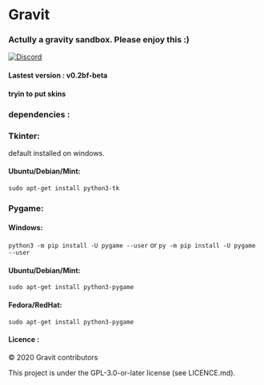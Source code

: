 # Gravit
### Actully a gravity sandbox. Please enjoy this :)

[![Discord](https://img.shields.io/discord/657510572119687169?color=green&label=Join%20our%20Discord%20server&logoColor=blue)](https://discord.gg/acXgbHf)



#### Lastest version : v0.2bf-beta

#### tryin to put skins 

### dependencies : 
### Tkinter:

default installed on windows.

#### Ubuntu/Debian/Mint: 
`sudo apt-get install python3-tk`

### Pygame:

#### Windows:
`python3 -m pip install -U pygame --user`
or
`py -m pip install -U pygame --user`

#### Ubuntu/Debian/Mint:
`sudo apt-get install python3-pygame`

#### Fedora/RedHat:
`sudo apt-get install python3-pygame`


#### Licence :

© 2020 Gravit contributors 

This project is under the GPL-3.0-or-later license (see LICENCE.md).
